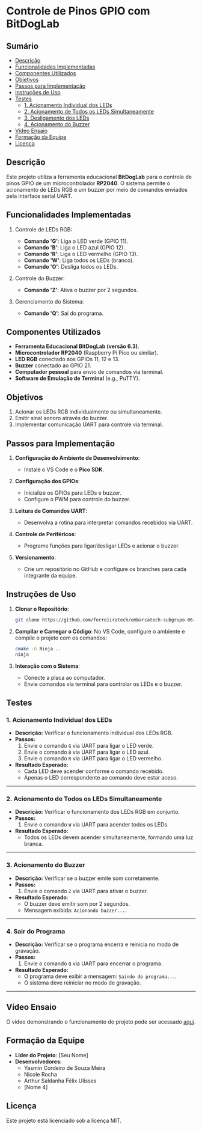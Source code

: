 # Controle de Pinos GPIO com BitDogLab

## Sumário
- [Descrição](#descrição)
- [Funcionalidades Implementadas](#funcionalidades-implementadas)
- [Componentes Utilizados](#componentes-utilizados)
- [Objetivos](#objetivos)
- [Passos para Implementação](#passos-para-implementação)
- [Instruções de Uso](#instruções-de-uso)
- [Testes](#testes)
  - [1. Acionamento Individual dos LEDs](#1-acionamento-individual-dos-leds)
  - [2. Acionamento de Todos os LEDs Simultaneamente](#2-acionamento-de-todos-os-leds-simultaneamente)
  - [3. Desligamento dos LEDs](#3-desligamento-dos-leds)
  - [4. Acionamento do Buzzer](#4-acionamento-do-buzzer)
- [Vídeo Ensaio](#vídeo-ensaio)
- [Formação da Equipe](#formação-da-equipe)
- [Licença](#licença)


## Descrição

Este projeto utiliza a ferramenta educacional **BitDogLab** para o controle de pinos GPIO de um microcontrolador **RP2040**. O sistema permite o acionamento de LEDs RGB e um buzzer por meio de comandos enviados pela interface serial UART.

## Funcionalidades Implementadas

1. Controle de LEDs RGB:
   - **Comando 'G'**: Liga o LED verde (GPIO 11).
   - **Comando 'B'**: Liga o LED azul (GPIO 12).
   - **Comando 'R'**: Liga o LED vermelho (GPIO 13).
   - **Comando 'W'**: Liga todos os LEDs (branco).
   - **Comando 'O'**: Desliga todos os LEDs.

2. Controle do Buzzer:
   - **Comando 'Z'**: Ativa o buzzer por 2 segundos.

3. Gerenciamento do Sistema:
   - **Comando 'Q'**: Sai do programa.

## Componentes Utilizados

- **Ferramenta Educacional BitDogLab (versão 6.3)**.
- **Microcontrolador RP2040** (Raspberry Pi Pico ou similar).
- **LED RGB** conectado aos GPIOs 11, 12 e 13.
- **Buzzer** conectado ao GPIO 21.
- **Computador pessoal** para envio de comandos via terminal.
- **Software de Emulação de Terminal** (e.g., PuTTY).


## Objetivos

1. Acionar os LEDs RGB individualmente ou simultaneamente.
2. Emitir sinal sonoro através do buzzer.
3. Implementar comunicação UART para controle via terminal.

## Passos para Implementação

1. **Configuração do Ambiente de Desenvolvimento**:
   - Instale o VS Code e o **Pico SDK**.

2. **Configuração dos GPIOs**:
   - Inicialize os GPIOs para LEDs e buzzer.
   - Configure o PWM para controle do buzzer.

3. **Leitura de Comandos UART**:
   - Desenvolva a rotina para interpretar comandos recebidos via UART.

4. **Controle de Periféricos**:
   - Programe funções para ligar/desligar LEDs e acionar o buzzer.

5. **Versionamento**:
   - Crie um repositório no GitHub e configure os branches para cada integrante da equipe.

## Instruções de Uso

1. **Clonar o Repositório**:
   ```bash
   git clone https://github.com/ferreiiratech/embarcatech-subgrupo-06-u4-microcontroladores-atividade-2.git
   ```

2. **Compilar e Carregar o Código**:
   No VS Code, configure o ambiente e compile o projeto com os comandos:
     ```bash
     cmake -G Ninja ..
     ninja
     ```

3. **Interação com o Sistema**:
   - Conecte a placa ao computador.
   - Envie comandos via terminal para controlar os LEDs e o buzzer.

## Testes

### **1. Acionamento Individual dos LEDs**
- **Descrição:** Verificar o funcionamento individual dos LEDs RGB.
- **Passos:**
  1. Envie o comando `G` via UART para ligar o LED verde.
  2. Envie o comando `B` via UART para ligar o LED azul.
  3. Envie o comando `R` via UART para ligar o LED vermelho.
- **Resultado Esperado:**
  - Cada LED deve acender conforme o comando recebido.
  - Apenas o LED correspondente ao comando deve estar aceso.

---

### **2. Acionamento de Todos os LEDs Simultaneamente**
- **Descrição:** Verificar o funcionamento dos LEDs RGB em conjunto.
- **Passos:**
  1. Envie o comando `W` via UART para acender todos os LEDs.
- **Resultado Esperado:**
  - Todos os LEDs devem acender simultaneamente, formando uma luz branca.

---

### **3. Acionamento do Buzzer**
- **Descrição:** Verificar se o buzzer emite som corretamente.
- **Passos:**
  1. Envie o comando `Z` via UART para ativar o buzzer.
- **Resultado Esperado:**
  - O buzzer deve emitir som por 2 segundos.
  - Mensagem exibida: `Acionando buzzer...`.

---

### **4. Sair do Programa**
- **Descrição:** Verificar se o programa encerra e reinicia no modo de gravação.
- **Passos:**
  1. Envie o comando `Q` via UART para encerrar o programa.
- **Resultado Esperado:**
  - O programa deve exibir a mensagem: `Saindo do programa...`.
  - O sistema deve reiniciar no modo de gravação.
 
---

## Vídeo Ensaio

O vídeo demonstrando o funcionamento do projeto pode ser acessado [aqui]().

## Formação da Equipe

- **Líder do Projeto**: [Seu Nome]  
- **Desenvolvedores**:  
  - Yasmin Cordeiro de Souza Meira
  - Nicole Rocha
  - Arthur Saldanha Félix Ulisses  
  - [Nome 4]  


## Licença

Este projeto está licenciado sob a licença MIT.

